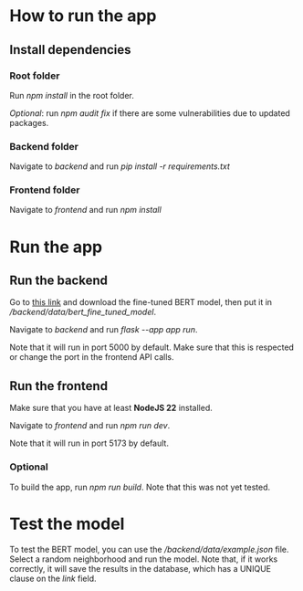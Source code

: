 # How to run the app

## Install dependencies

### Root folder

Run _npm install_ in the root folder.

_Optional_: run _npm audit fix_ if there are some vulnerabilities due to updated packages.

### Backend folder

Navigate to _backend_ and run _pip install -r requirements.txt_

### Frontend folder

Navigate to _frontend_ and run _npm install_

# Run the app

## Run the backend

Go to [this link](https://drive.google.com/file/d/1LQ7FOtOT2Zuyx41NEkfyw9-rox4cl-Mu/view?usp=sharing) and download the fine-tuned BERT model, then put it in _/backend/data/bert_fine_tuned_model_.

Navigate to _backend_ and run _flask --app app run_.

Note that it will run in port 5000 by default. Make sure that this is respected or change the port in the frontend API calls.

## Run the frontend

Make sure that you have at least **NodeJS 22** installed.

Navigate to _frontend_ and run _npm run dev_.

Note that it will run in port 5173 by default.

### Optional

To build the app, run _npm run build_. Note that this was not yet tested.

# Test the model

To test the BERT model, you can use the _/backend/data/example.json_ file. Select a random neighborhood and run the model. Note that, if it works correctly, it will save the results in the database, which has a UNIQUE clause on the _link_ field.
